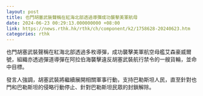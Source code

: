 ```yaml
---
layout: post
title: 也門胡塞武裝聲稱在紅海北部透過導彈成功襲擊美軍航母
date: 2024-06-23 00:29:13.000000000 +08:00
link: https://news.rthk.hk/rthk/ch/component/k2/1758628-20240623.htm
categories: rthk
---
```


也門胡塞武裝聲稱在紅海北部透過多枚導彈，成功襲擊美軍航空母艦艾森豪威爾號，組織亦透過彈道導彈在阿拉伯海襲擊違反胡塞武裝航行禁令的一艘貨輪，並命中目標。

發言人強調，胡塞武裝將繼續展開相關軍事行動，支持巴勒斯坦人民，直至針對也門和巴勒斯坦的侵略行動停止、針對巴勒斯坦民眾的封鎖解除。
